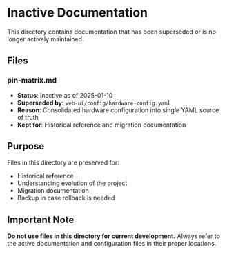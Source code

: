 # Inactive Documentation

This directory contains documentation that has been superseded or is no longer actively maintained.

## Files

### pin-matrix.md
- **Status**: Inactive as of 2025-01-10
- **Superseded by**: `web-ui/config/hardware-config.yaml`
- **Reason**: Consolidated hardware configuration into single YAML source of truth
- **Kept for**: Historical reference and migration documentation

## Purpose

Files in this directory are preserved for:
- Historical reference
- Understanding evolution of the project
- Migration documentation
- Backup in case rollback is needed

## Important Note

**Do not use files in this directory for current development.** Always refer to the active documentation and configuration files in their proper locations.
